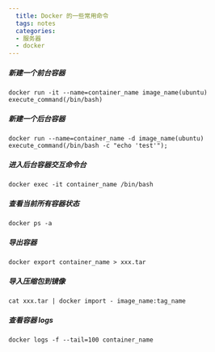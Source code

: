 ```yaml
---
  title: Docker 的一些常用命令
  tags: notes
  categories:
  - 服务器
  - docker
---
```


##### 新建一个前台容器
```
docker run -it --name=container_name image_name(ubuntu) execute_command(/bin/bash)
```

##### 新建一个后台容器
```
docker run --name=container_name -d image_name(ubuntu) execute_command(/bin/bash -c "echo 'test'");
```

##### 进入后台容器交互命令台
```
docker exec -it container_name /bin/bash
```
##### 查看当前所有容器状态
```
docker ps -a
```
##### 导出容器
```
docker export container_name > xxx.tar
```
##### 导入压缩包到镜像
```
cat xxx.tar | docker import - image_name:tag_name
```
##### 查看容器 logs
```
docker logs -f --tail=100 container_name
```
